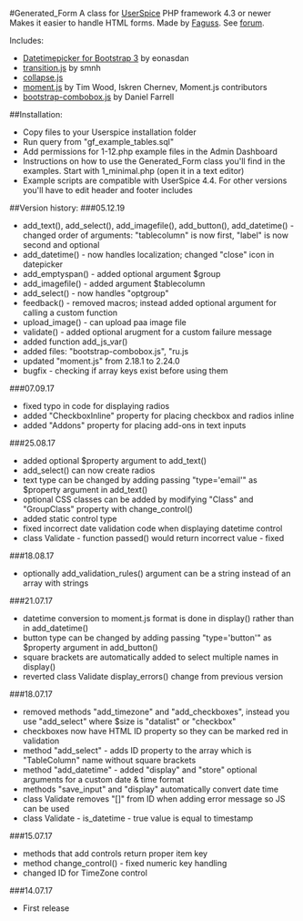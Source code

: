 #Generated_Form
A class for [UserSpice](https://userspice.com/) PHP framework 4.3 or newer
Makes it easier to handle HTML forms.
Made by [Faguss](https://ofp-faguss.com/). 
See [forum](https://userspice.com/forums/showthread.php?tid=644&highlight=generated_form).

Includes:
* [Datetimepicker for Bootstrap 3](https://github.com/Eonasdan/bootstrap-datetimepicker/) by eonasdan
* [transition.js](https://github.com/smnh/TransitionJs) by smnh
* [collapse.js](https://getbootstrap.com/docs/3.4/javascript/#collapse)
* [moment.js](https://momentjs.com/) by Tim Wood, Iskren Chernev, Moment.js contributors
* [bootstrap-combobox.js](https://github.com/danielfarrell/bootstrap-combobox) by Daniel Farrell

##Installation:
* Copy files to your Userspice installation folder
* Run query from "gf_example_tables.sql"
* Add permissions for 1-12.php example files in the Admin Dashboard
* Instructions on how to use the Generated_Form class you'll find in the examples. Start with 1_minimal.php (open it in a text editor)
* Example scripts are compatible with UserSpice 4.4. For other versions you'll have to edit header and footer includes


##Version history:
###05.12.19
* add_text(), add_select(), add_imagefile(), add_button(), add_datetime() - changed order of arguments: "tablecolumn" is now first, "label" is now second and optional
* add_datetime() - now handles localization; changed "close" icon in datepicker
* add_emptyspan() - added optional argument $group
* add_imagefile() - added argument $tablecolumn
* add_select() - now handles "optgroup"
* feedback() - removed macros; instead added optional argument for calling a custom function
* upload_image() - can upload paa image file
* validate() - added optional arugment for a custom failure message
* added function add_js_var()
* added files: "bootstrap-combobox.js", "ru.js
* updated "moment.js" from 2.18.1 to 2.24.0
* bugfix - checking if array keys exist before using them


###07.09.17
* fixed typo in code for displaying radios
* added "CheckboxInline" property for placing checkbox and radios inline
* added "Addons" property for placing add-ons in text inputs

###25.08.17
* added optional $property argument to add_text()
* add_select() can now create radios
* text type can be changed by adding passing "type='email'" as $property argument in add_text()
* optional CSS classes can be added by modifying "Class" and "GroupClass" property with change_control()
* added static control type
* fixed incorrect date validation code when displaying datetime control
* class Validate - function passed() would return incorrect value - fixed

###18.08.17
* optionally add_validation_rules() argument can be a string instead of an array with strings

###21.07.17
* datetime conversion to moment.js format is done in display() rather than in add_datetime()
* button type can be changed by adding passing "type='button'" as $property argument in add_button()
* square brackets are automatically added to select multiple names in display()
* reverted class Validate display_errors() change from previous version

###18.07.17
* removed methods "add_timezone" and "add_checkboxes", instead you use "add_select" where $size is "datalist" or "checkbox"
* checkboxes now have HTML ID property so they can be marked red in validation
* method "add_select" - adds ID property to the array which is "TableColumn" name without square brackets
* method "add_datetime" - added "display" and "store" optional arguments for a custom date & time format
* methods "save_input" and "display" automatically convert date time
* class Validate removes "[]" from ID when adding error message so JS can be used
* class Validate - is_datetime - true value is equal to timestamp

###15.07.17
* methods that add controls return proper item key
* method change_control() - fixed numeric key handling
* changed ID for TimeZone control

###14.07.17
* First release